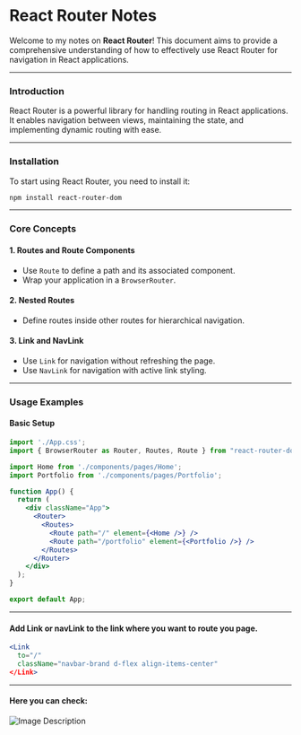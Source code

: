 # React Router Notes

Welcome to my notes on **React Router**! This document aims to provide a comprehensive understanding of how to effectively use React Router for navigation in React applications.

---

### Introduction
React Router is a powerful library for handling routing in React applications. It enables navigation between views, maintaining the state, and implementing dynamic routing with ease.

---

### Installation
To start using React Router, you need to install it:

```bash
npm install react-router-dom
```

---

### Core Concepts
#### 1. Routes and Route Components
- Use `Route` to define a path and its associated component.
- Wrap your application in a `BrowserRouter`.

#### 2. Nested Routes
- Define routes inside other routes for hierarchical navigation.

#### 3. Link and NavLink
- Use `Link` for navigation without refreshing the page.
- Use `NavLink` for navigation with active link styling.

---

### Usage Examples
#### Basic Setup
```jsx
import './App.css';
import { BrowserRouter as Router, Routes, Route } from "react-router-dom";

import Home from './components/pages/Home';
import Portfolio from './components/pages/Portfolio';

function App() {
  return (
    <div className="App">
      <Router>
        <Routes>
          <Route path="/" element={<Home />} />
          <Route path="/portfolio" element={<Portfolio />} />
        </Routes>
      </Router>
    </div>
  );
}

export default App;

```
---

#### Add Link or navLink to the link where you want to route you page.
```jsx
<Link
  to="/"
  className="navbar-brand d-flex align-items-center"
</Link>

```
---

#### Here you can check:
![Image Description](https://drive.google.com/uc?export=view&id=1CRci2TVtBK3qF4XkDQe_Q_1HhuTe1GOJ)
